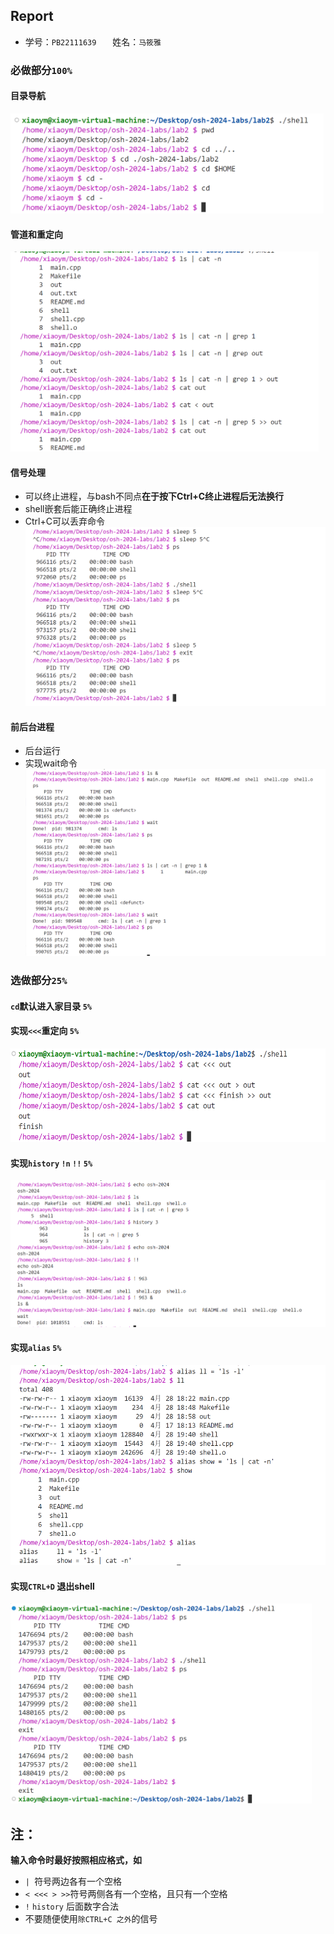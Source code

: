 ## Report
- 学号：`PB22111639`  &ensp; &ensp; 姓名：`马筱雅`
### 必做部分`100%`
#### 目录导航
<img src = "pic/屏幕截图 2024-04-27 161025.png" height =  160>

#### 管道和重定向
<img src = "pic/屏幕截图 2024-04-27 162034.png" height = 320>

#### 信号处理
- 可以终止进程，与bash不同点**在于按下Ctrl+C终止进程后无法换行**
- shell嵌套后能正确终止进程
- Ctrl+C可以丢弃命令
![alt text](<pic/屏幕截图 2024-04-28 191054.png>)

#### 前后台进程
- 后台运行
- 实现wait命令
![alt text](<pic/屏幕截图 2024-04-28 191312.png>)

### 选做部分`25%`
#### `cd`默认进入家目录 `5%`
#### 实现`<<<`重定向 `5%`
<img src ="pic/屏幕截图 2024-04-28 200721.png" height = 150>

#### 实现`history` `!n` `!!` `5%`
![alt text](<pic/屏幕截图 2024-04-28 191730.png>)
#### 实现`alias` `5%`
<img src="pic/屏幕截图 2024-04-28 194145.png"  height = 320>

#### 实现`CTRL+D` 退出shell
<img src = "pic/image.png"  height = 320>

## 注：
**输入命令时最好按照相应格式，如**
- `| `符号两边各有一个空格
- `< <<< > >>`符号两侧各有一个空格，且只有一个空格
- `!` `history` 后面数字合法
- 不要随便使用`除CTRL+C 之外`的信号